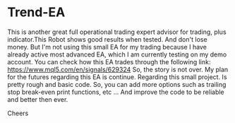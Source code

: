 # Trend-EA
This is another great full operational trading expert advisor for trading, plus indicator.This Robot shows good results when tested. 
And don't lose money. But I'm not using this small EA for my trading because I have already active most advanced EA, 
which I am currently testing on my demo account. You can check how this EA trades through the following link: 
https://www.mql5.com/en/signals/629324
So, the story is not over. My plan for the futures regarding this EA is continue. Regarding this small project. Is pretty rough and basic code. 
So, you can add more  options such as trailing stop break-even print functions, etc ...
And improve the code to be reliable and  better then ever.


Cheers
